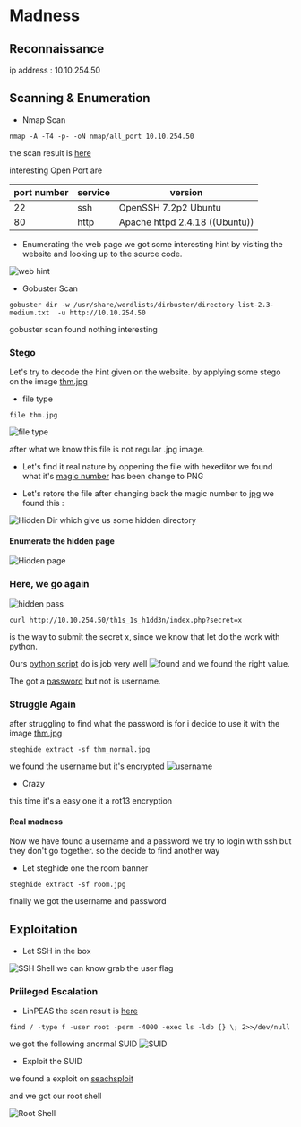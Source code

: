# Madness

## Reconnaissance

ip address : 10.10.254.50

## Scanning & Enumeration

* Nmap Scan

```shell
nmap -A -T4 -p- -oN nmap/all_port 10.10.254.50
```

the scan result is [here](nmap/all_port)

interesting Open Port are

| port number | service | version |
| --- | --- | --- |
| 22 | ssh | OpenSSH 7.2p2 Ubuntu |
| 80 | http | Apache httpd 2.4.18 ((Ubuntu)) |

* Enumerating the web page
we got some interesting hint by visiting the website and looking up to the source code.

![web hint](img/web-hint.png)

* Gobuster Scan

```shell
gobuster dir -w /usr/share/wordlists/dirbuster/directory-list-2.3-medium.txt  -u http://10.10.254.50
```

gobuster scan found nothing interesting

### Stego
  
Let's try to decode the hint given on the website. by applying some stego on the image [thm.jpg](finding/thm.jpg)

* file type
  
```shell
file thm.jpg
```

![file type](img/file-type.png)

after what we know this file is not regular .jpg image.

* Let's find it real nature
by oppening the file with hexeditor we found what it's [magic number](https://en.wikipedia.org/wiki/List_of_file_signatures) has been change to PNG

* Let's retore the file
after changing back the magic number to [jpg](https://gist.github.com/leommoore/f9e57ba2aa4bf197ebc5) we found this :

![Hidden Dir](img/hiden_dir.jpeg)
which give us some hidden directory

#### Enumerate the hidden page

![Hidden page](img/hidden-page.png)

### Here,  we go again

![hidden pass](img/hint-again.png)

```shell
curl http://10.10.254.50/th1s_1s_h1dd3n/index.php?secret=x
```

is the way to submit the secret x, since we know that let do the work with python.

Ours [python script](req.py) do is job very well
![found](img/found.png)
and we found the right value.

The got a [password](finding/creds.txt) but not is username.

### Struggle Again

after struggling to find what the password is for i decide to use it with the image [thm.jpg](finding/thm.jpg)

```shell
steghide extract -sf thm_normal.jpg
```

we found the username but it's encrypted
![username](img/username.png)

* Crazy

this time it's a easy one it a rot13 encryption

#### Real madness

Now we have found a username and a password we try to login with ssh but they don't go together. so the decide to find another way

* Let steghide one the room banner

```shell
steghide extract -sf room.jpg
```

finally we got the username and password

## Exploitation

* Let SSH in the box
  
![SSH Shell ](img/ssh-shell.png)
we can know grab the user flag

### Priileged Escalation

* LinPEAS
the scan result is [here](linPEAS.log)

```shell
find / -type f -user root -perm -4000 -exec ls -ldb {} \; 2>>/dev/null
```

we got the following anormal SUID
![SUID](img/ssui-bin.png)

* Exploit the SUID

we found a  exploit on [seachsploit](https://www.exploit-db.com/exploits/41154)

and we got our root shell

![Root Shell](img/root-shell.png)
